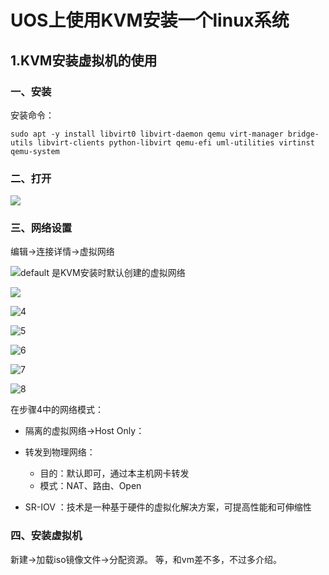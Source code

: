 # UOS上使用KVM安装一个linux系统

## 1.KVM安装虚拟机的使用

### 一、安装

安装命令：

```shell
sudo apt -y install libvirt0 libvirt-daemon qemu virt-manager bridge-utils libvirt-clients python-libvirt qemu-efi uml-utilities virtinst qemu-system
```

### 二、打开

![](../tools_Lib/all_picture/UOS上KVM的使用/1.png)

### 三、网络设置

编辑->连接详情->虚拟网络

![](../tools_Lib/all_picture/UOS上KVM的使用/2.png)default 是KVM安装时默认创建的虚拟网络

![](../tools_Lib/all_picture/UOS上KVM的使用/3.png)

![4](../tools_Lib/all_picture/UOS上KVM的使用/4.png)

![5](../tools_Lib/all_picture/UOS上KVM的使用/5.png)

![6](../tools_Lib/all_picture/UOS上KVM的使用/6.png)

![7](../tools_Lib/all_picture/UOS上KVM的使用/7.png)

![8](../tools_Lib/all_picture/UOS上KVM的使用/8.png)

在步骤4中的网络模式：

* 隔离的虚拟网络->Host Only：

* 转发到物理网络：
  
  * 目的：默认即可，通过本主机网卡转发
  * 模式：NAT、路由、Open

* SR-IOV ：技术是一种基于硬件的虚拟化解决方案，可提高性能和可伸缩性

### 四、安装虚拟机

新建->加载iso镜像文件->分配资源。 等，和vm差不多，不过多介绍。

# 